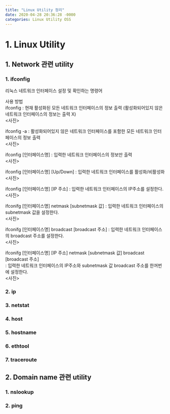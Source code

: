 ```yaml
---
title: "Linux Utility 정리"
date: 2020-04-28 20:36:28 -0000
categories: Linux Utility OSS
---
```

     
     
     
# 1. Linux Utility

## 1. Network 관련 utility
### 1. ifconfig
리눅스 네트워크 인터페이스 설정 및 확인하는 명령어     
     
사용 방법     
ifconfig : 현재 활성화된 모든 네트워크 인터페이스의 정보 출력 (활성화되어있지 않은 네트워크 인터페이스의 정보는 출력 X)          
<사진>    
     
ifconfig -a : 활성화되어있지 않은 네트워크 인터페이스를 포함한 모든 네트워크 인터페이스의 정보 출력     
<사진>     
     
ifconfig [인터페이스명] : 입력한 네트워크 인터페이스의 정보만 출력     
<사진>     
     
ifconfig [인터페이스명] [Up/Down] : 입력한 네트워크 인터페이스를 활성화/비활성화     
<사진>     
     
ifconfig [인터페이스명] [IP 주소] : 입력한 네트워크 인터페이스의 IP주소를 설정한다.          
<사진>     
     
ifconifg [인터페이스명] netmask [subnetmask 값] : 입력한 네트워크 인터페이스의 subnetmask 값을 설정한다.     
<사진>     
     
ifconifg [인터페이스명] broadcast [broadcast 주소] : 입력한 네트워크 인터페이스의 broadcast 주소를 설정한다.     
<사진>     
     
ifconifg [인터페이스명] [IP 주소] netmask [subnetmask 값] broadcast [broadcast 주소]     
: 입력한 네트워크 인터페이스의 IP주소와 subnetmask 값 broadcast 주소를 한꺼번에 설정한다.     
<사진>     
     
     
### 2. ip

### 3. netstat
### 4. host
### 5. hostname
### 6. ethtool
### 7. traceroute      
     
     
     
     
     
     
     
     
     
     
     
     
     
     
     
     
## 2. Domain name 관련 utility
### 1. nslookup
### 2. ping
